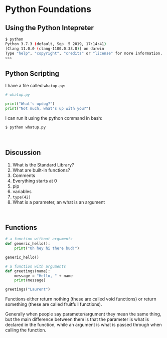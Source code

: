 # Python Foundations

## Using the Python Intepreter

```sh
$ python
Python 3.7.3 (default, Sep  5 2019, 17:14:41)
[Clang 11.0.0 (clang-1100.0.33.8)] on darwin
Type "help", "copyright", "credits" or "license" for more information.
>>>
```

## Python Scripting

I have a file called `whatup.py`:

```python
# whatup.py

print("What's updog?")
print("Not much, what's up with you?")
```

I can run it using the python command in bash:

```sh
$ python whatup.py
```

<br />

## Discussion

1. What is the Standard Library?
2. What are built-in functions?
3. Comments
4. Everything starts at 0
5. pip
6. variables
7. `type(42)`
8. What is a parameter, an what is an argument

<br />

## Functions

```python
# a function without arguments
def generic_hello():
    print("Oh hey hi there bud!")

generic_hello()

# a function with arguments
def greetings(name):
    message = "Hello, " + name
    print(message)

greetings("Laurent")
```

Functions either return nothing (these are called void functions) or return something (these are called fruitfull functions).

Generally when people say parameter/argument they mean the same thing, but the main difference between them is that the parameter is what is declared in the function, while an argument is what is passed through when calling the function.
